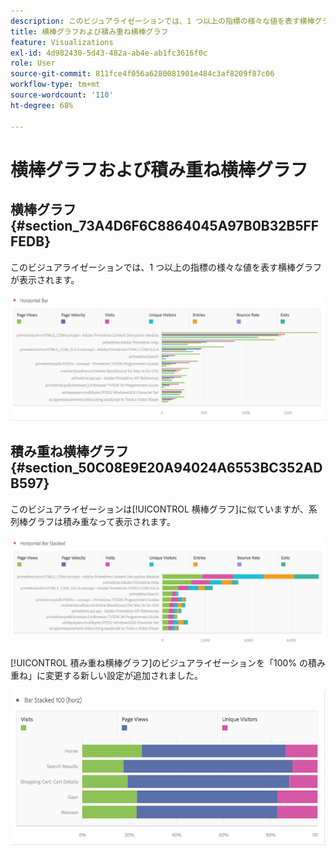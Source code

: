 ```yaml
---
description: このビジュアライゼーションでは、1 つ以上の指標の様々な値を表す横棒グラフが表示されます。
title: 横棒グラフおよび積み重ね横棒グラフ
feature: Visualizations
exl-id: 4d982430-5d43-482a-ab4e-ab1fc3616f0c
role: User
source-git-commit: 811fce4f056a6280081901e484c3af8209f87c06
workflow-type: tm+mt
source-wordcount: '110'
ht-degree: 68%

---
```


# 横棒グラフおよび積み重ね横棒グラフ

## 横棒グラフ {#section_73A4D6F6C8864045A97B0B32B5FFFEDB}

このビジュアライゼーションでは、1 つ以上の指標の様々な値を表す横棒グラフが表示されます。

![ ページビュー数、ページベロシティ、訪問数、入口、出口などの指標を示す水平バー。](assets/horizontal_bar.png)

## 積み重ね横棒グラフ {#section_50C08E9E20A94024A6553BC352ADB597}

このビジュアライゼーションは[!UICONTROL 横棒グラフ]に似ていますが、系列棒グラフは積み重なって表示されます。

![ ページビュー数、訪問回数、入口、出口を示す積み重ね横棒グラフ。](assets/horizontal-bar-stacked.png)

[!UICONTROL 積み重ね横棒グラフ]のビジュアライゼーションを「100% の積み重ね」に変更する新しい設定が追加されました。

![ 訪問数、ページビュー数、ユニーク訪問者数を示す、100% の積み重ね横棒グラフ。](assets/horizstacked100.png)
